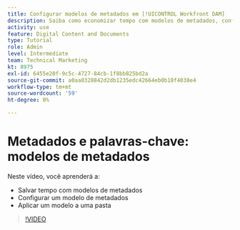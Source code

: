 ```yaml
---
title: Configurar modelos de metadados em [!UICONTROL Workfront DAM]
description: Saiba como economizar tempo com modelos de metadados, configurar um modelo de metadados e aplicar um modelo a uma pasta em [!UICONTROL Workfront DAM].
activity: use
feature: Digital Content and Documents
type: Tutorial
role: Admin
level: Intermediate
team: Technical Marketing
kt: 8975
exl-id: 6455e20f-9c5c-4727-84cb-1f8bb825bd2a
source-git-commit: a0aa8328842d2db1235edc42664eb0b18f4038e4
workflow-type: tm+mt
source-wordcount: '59'
ht-degree: 0%

---
```


# Metadados e palavras-chave: modelos de metadados

Neste vídeo, você aprenderá a:

* Salvar tempo com modelos de metadados
* Configurar um modelo de metadados
* Aplicar um modelo a uma pasta

>[!VIDEO](https://video.tv.adobe.com/v/335238/?quality=12)
